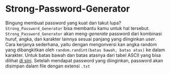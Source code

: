 # Strong-Password-Generator
Bingung membuat password yang kuat dan takut lupa? `Strong_Password_Generator` bisa membantu kamu untuk hal tersebut.  `Strong_Password_Generator` akan meng-_generate_ password dari kombinasi huruf, angka, dan karakter lainnya sesuai panjang yang diinginkan _user_. Cara kerjanya sederhana, yaitu dengan mengonversi kan angka random yang dibangkitkan oleh `random.randint(batas bawah, batas atas)` ke dalam karakter. Untuk batas bawah dan batas atasnya dari tabel ASCII yang bisa dilihat [di sini](http://www.asciitable.com/).  Setelah mendapat password yang diinginkan, password akan disimpan dalam file dengan extensi `.txt`
